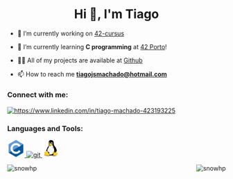 <h1 align="center">Hi 👋, I'm Tiago</h1>

- 🔭 I’m currently working on [42-cursus](https://github.com/snowhp/42-cursus)

- 🌱 I’m currently learning **C programming** at [42 Porto](https://42porto.com)!

- 👨‍💻 All of my projects are available at [Github](https://github.com/snowhp/)

- 📫 How to reach me **tiagojsmachado@hotmail.com**

<h3 align="left">Connect with me:</h3>
<p align="left">
<a href="https://www.linkedin.com/in/tiago-machado-423193225" target="blank"><img align="center" src="https://raw.githubusercontent.com/rahuldkjain/github-profile-readme-generator/master/src/images/icons/Social/linked-in-alt.svg" alt="https://www.linkedin.com/in/tiago-machado-423193225" height="30" width="40" /></a>
</p>

<h3 align="left">Languages and Tools:</h3>
<p align="left"> <a href="https://www.cprogramming.com/" target="_blank" rel="noreferrer"> <img src="https://raw.githubusercontent.com/devicons/devicon/master/icons/c/c-original.svg" alt="c" width="40" height="40"/> </a> <a href="https://git-scm.com/" target="_blank" rel="noreferrer"> <img src="https://www.vectorlogo.zone/logos/git-scm/git-scm-icon.svg" alt="git" width="40" height="40"/> </a> <a href="https://www.linux.org/" target="_blank" rel="noreferrer"> <img src="https://raw.githubusercontent.com/devicons/devicon/master/icons/linux/linux-original.svg" alt="linux" width="40" height="40"/> </a> </p>

<p><img align="left" src="https://github-readme-stats.vercel.app/api/top-langs?username=snowhp&show_icons=true&locale=en&layout=compact" alt="snowhp" /></p>

<p align="right"> <img src="https://komarev.com/ghpvc/?username=snowhp&label=Profile%20views&color=0e75b6&style=flat" alt="snowhp" /> </p>
